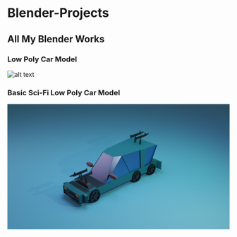# Blender-Projects
## All My Blender Works


### Low Poly Car Model
![alt text](https://github.com/aadarshraj4321/Blender-Projects/blob/main/all_models_render_image/lowPolyCarModel.png)


### Basic Sci-Fi Low Poly Car Model
![alt text](https://github.com/aadarshraj4321/Blender-Projects/blob/main/all_models_render_image/sciFiCarModel.png)
